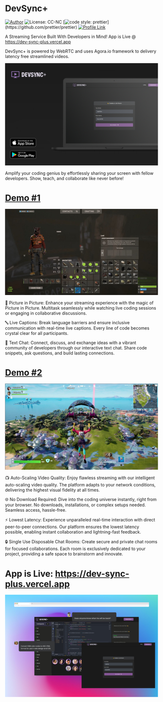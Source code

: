 # DevSync+

[![Author](https://img.shields.io/badge/Author-JoexTitan-brightgreen.svg)](https://github.com/JoexTitan)
![License: CC-NC](https://img.shields.io/badge/License-CCNC-blue.svg)
[![code style: prettier](https://img.shields.io/badge/code_style-prettier-ff69b4.svg?)](https://github.com/prettier/prettier)
[![Profile Link](https://img.shields.io/badge/Profile-Link-blue.svg)](https://github.com/JoexTitan)

A Streaming Service Built With Developers in Mind! App is Live @ https://dev-sync-plus.vercel.app

DevSync+ is powered by WebRTC and uses Agora.io framework to delivery latency free streamlined videos.

<img src='./img/image14.jpeg'>

Amplify your coding genius by effortlessly sharing your screen with fellow developers. Show, teach, and collaborate like never before!

# [Demo #1 ](https://www.youtube.com/embed/iXtl_8JwAiE)

<a href="https://www.youtube.com/embed/iXtl_8JwAiE">
  <img src="./img/Game01.JPG" alt="Video 1" style="width: 900px;">
</a>

🎥 Picture in Picture: Enhance your streaming experience with the magic of Picture in Picture. Multitask seamlessly while watching live coding sessions or engaging in collaborative discussions.

🔤 Live Captions: Break language barriers and ensure inclusive communication with real-time live captions. Every line of code becomes crystal clear for all participants.

💬 Text Chat: Connect, discuss, and exchange ideas with a vibrant community of developers through our interactive text chat. Share code snippets, ask questions, and build lasting connections.

# [Demo #2 ](https://www.youtube.com/embed/Q8IJFE1baOw)

<a href="https://www.youtube.com/embed/Q8IJFE1baOw">
  <img src="./img/Game02.JPG" alt="Video 2" style="width: 900px;">
</a>

📺 Auto-Scaling Video Quality: Enjoy flawless streaming with our intelligent auto-scaling video quality. The platform adapts to your network conditions, delivering the highest visual fidelity at all times.

🌐 No Download Required: Dive into the coding universe instantly, right from your browser. No downloads, installations, or complex setups needed. Seamless access, hassle-free.

⚡️ Lowest Latency: Experience unparalleled real-time interaction with direct peer-to-peer connections. Our platform ensures the lowest latency possible, enabling instant collaboration and lightning-fast feedback.

🔒 Single Use Disposable Chat Rooms: Create secure and private chat rooms for focused collaborations. Each room is exclusively dedicated to your project, providing a safe space to brainstorm and innovate.

# App is Live: https://dev-sync-plus.vercel.app

<img src='./img/image1.jpeg'>

